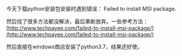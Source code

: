 今天下载python安装包安装时遇到错误： Failed to install MSI package.

然后找了很多方法都没解决，最后果断放弃。一些参考方法：[http://www.techpayee.com/failed-to-install-msi-package/](http://www.techpayee.com/failed-to-install-msi-package/)

然后直接在windows商店安装了python3.7，结果还好使。

